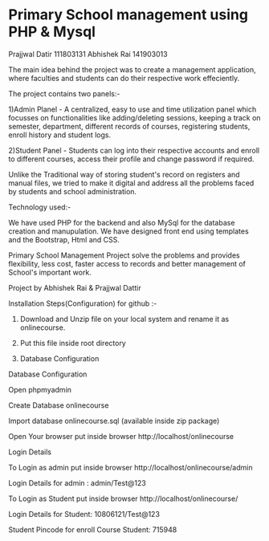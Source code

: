# Primary School management using PHP & Mysql

Prajjwal Datir 111803131
Abhishek Rai 141903013

The main idea behind the project was to create a management application, where faculties and students 
can do their respective work effeciently.

The project contains two panels:-

1)Admin Planel - 
A centralized, easy to use and time utilization panel which focusses on functionalities like adding/deleting sessions, keeping a track on semester, department, different records of courses, registering students, enroll history and student logs.

2)Student Panel - 
Students can log into their respective accounts and enroll to different courses, access their profile and change password if required.

Unlike the Traditional way of storing student's record on registers and manual files, we tried to
make it digital and address all the problems faced by students and school administration.

Technology used:-

We have used PHP for the backend and also MySql for the database creation and manupulation. We have 
designed front end using templates and the Bootstrap, Html and CSS.

Primary School Management Project solve the problems and provides flexibility, less cost, faster access to records and better management of School's important work.

Project by Abhishek Rai & Prajjwal Dattir

Installation Steps(Configuration) for github :-

1. Download and Unzip file on your local system and rename it as onlinecourse.

2. Put this file inside root directory

3. Database Configuration

Database Configuration

Open phpmyadmin

Create Database onlinecourse

Import database onlinecourse.sql (available inside zip package)

Open Your browser put inside browser http://localhost/onlinecourse

Login Details

To Login as admin put inside browser http://localhost/onlinecourse/admin

Login Details for admin : admin/Test@123

To Login as Student put inside browser http://localhost/onlinecourse/

Login Details for Student: 10806121/Test@123

Student Pincode for enroll Course Student: 715948